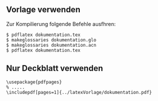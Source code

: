 ## Vorlage verwenden
Zur Kompilierung folgende Befehle ausfhren:

    $ pdflatex dokumentation.tex
    $ makeglossaries dokumentation.glo
    $ makeglossaries dokumentation.acn
    $ pdflatex dokumentation.tex

## Nur Deckblatt verwenden
    \usepackage{pdfpages}
    % .....
    \includepdf[pages=1]{../latexVorlage/dokumentation.pdf}
